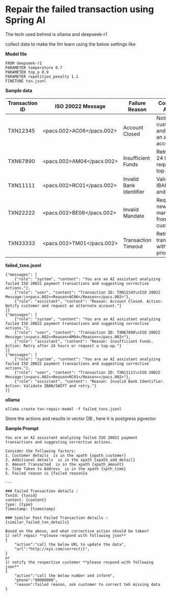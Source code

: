 # Repair the failed transaction using Spring AI 

The tech used behind is ollama and deepseek-r1 

collect data to make the llm learn using the below settings
like 

**Model file**

```
FROM deepseek-r1
PARAMETER temperature 0.7
PARAMETER top_p 0.9
PARAMETER repetition_penalty 1.1
FINETUNE txn.jsonl
```

**Sample data**

|Transaction ID	|ISO 20022 Message	|Failure Reason	|Corrective Action|
|----|---|----|---|
|TXN12345|	<pacs.002><Reason>AC06</Reason></pacs.002>	|Account Closed	|Notify customer and request an alternate account|
TXN67890	|<pacs.002><Reason>AM04</Reason></pacs.002>	|Insufficient Funds	|Retry after 24 hours or request a top-up|
TXN11111	|<pacs.002><Reason>RC01</Reason></pacs.002>	|Invalid Bank Identifier	|Validate IBAN/SWIFT and retry|
TXN22222	|<pacs.002><Reason>BE09</Reason></pacs.002>	|Invalid Mandate	|Request a new mandate from the customer|
TXN33333	|<pacs.002><Reason>TM01</Reason></pacs.002>	|Transaction Timeout|	Retry the transaction with a priority flag|

**failed_txns.jsonl**
```
{"messages": [
    {"role": "system", "content": "You are an AI assistant analyzing failed ISO 20022 payment transactions and suggesting corrective actions."},
    {"role": "user", "content": "Transaction ID: TXN12345\nISO 20022 Message:\n<pacs.002><Reason>AC06</Reason></pacs.002>"},
    {"role": "assistant", "content": "Reason: Account Closed. Action: Notify customer and request an alternate account."}
]}
{"messages": [
    {"role": "system", "content": "You are an AI assistant analyzing failed ISO 20022 payment transactions and suggesting corrective actions."},
    {"role": "user", "content": "Transaction ID: TXN67890\nISO 20022 Message:\n<pacs.002><Reason>AM04</Reason></pacs.002>"},
    {"role": "assistant", "content": "Reason: Insufficient Funds. Action: Retry after 24 hours or request a top-up."}
]}
{"messages": [
    {"role": "system", "content": "You are an AI assistant analyzing failed ISO 20022 payment transactions and suggesting corrective actions."},
    {"role": "user", "content": "Transaction ID: TXN11111\nISO 20022 Message:\n<pacs.002><Reason>RC01</Reason></pacs.002>"},
    {"role": "assistant", "content": "Reason: Invalid Bank Identifier. Action: Validate IBAN/SWIFT and retry."}
]}
```
**ollama**
```
ollama create txn-repair-model -f failed_txns.jsonl
```

Store the actions and results in vector DB , here it is postgress pgvector


**Sample Prompt**
```
You are an AI assistant analyzing failed ISO 20022 payment transactions and suggesting corrective actions.

Consider the following factors:
1. Customer details  is in the xpath {xpath_customer}
2. Additional details  is in the xpath {xpath_add_detail}
3. Amount Transacted  is in the xpath {xpath_amount}
4. Time Taken to Address  is in the xpath {xpth_time}
5. Failed reason is {failed reason}a

---

### Failed Transaction details :
TxnId: {txnid}
content: {content}
type: {type}
Timestamp: {timestamp}

### Similar Past Failed Transaction details :
{similar_failed_txn_details}

Based on the above, and what corrective action should be taken?
1) self repair **please respond with following json**
{
	"action":"call the below URL to update the data",
	"url":"http://xys.com/correctit",
}
or
1) notify the respective customer **please respond with following json**
{
	"action":"call the below number and inform",
	"phone":"00000000",
	"reason":failed reason, ask customer to correct teh missing data
}

```



